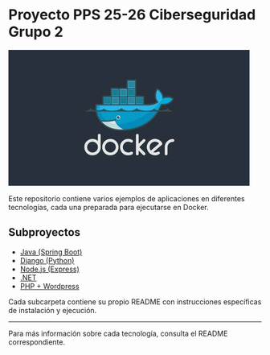 # Proyecto PPS 25-26 Ciberseguridad Grupo 2

![alt text](img/dockerIcon.png)

Este repositorio contiene varios ejemplos de aplicaciones en diferentes tecnologías, cada una preparada para ejecutarse en Docker.

## Subproyectos

- [Java (Spring Boot)](./appjava/README.md)
- [Django (Python)](./django/README.md)
- [Node.js (Express)](./nodejs/README.md)
- [.NET](./dotnet/README.md)
- [PHP + Wordpress](./phpwordpress/README.md)

Cada subcarpeta contiene su propio README con instrucciones específicas de instalación y ejecución.

---

Para más información sobre cada tecnología, consulta el README correspondiente.
